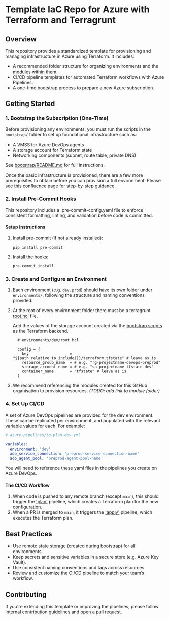 # Template IaC Repo for Azure with Terraform and Terragrunt

## Overview

This repository provides a standardized template for provisioning and managing infrastructure in Azure using Terraform. It includes:

- A recommended folder structure for organizing environments and the modules within them.
- CI/CD pipeline templates for automated Terraform workflows with Azure Pipelines.
- A one-time bootstrap process to prepare a new Azure subscription.

## Getting Started

### 1. Bootstrap the Subscription (One-Time)

Before provisioning any environments, you must run the scripts in the `bootstrap/` folder to set up foundational infrastructure such as:

- A VMSS for Azure DevOps agents
- A storage account for Terraform state
- Networking components (subnet, route table, private DNS)

See [bootstrap/README.md](bootstrap/README.md) for full instructions.

Once the basic infrastructure is provisioned, there are a few more prerequisites to obtain before you can provision a full environment. Please see [this confluence page](http://TODO/enter-url-for-the-confluence-page) for step-by-step guidance.

### 2. Install Pre-Commit Hooks

This repository includes a .pre-commit-config.yaml file to enforce consistent formatting, linting, and validation before code is committed.

#### Setup Instructions

1. Install pre-commit (if not already installed):
    ```Shell
    pip install pre-commit
    ```

2. Install the hooks:
    ```Shell
    pre-commit install
    ```

### 3. Create and Configure an Environment

1. Each environment (e.g. `dev`, `prod`) should have its own folder under `environments/`, following the structure and naming conventions provided.

2. At the root of every environment folder there must be a terragrunt [root.hcl](environments/dev/root.hcl) file. 

    Add the values of the storage account created via the [bootstrap scripts](#1-bootstrap-the-subscription-one-time) as the Terraform backend.
    ```hcl
      # environments/dev/root.hcl

      config = {
        key                  = "${path_relative_to_include()}/terraform.tfstate" # leave as is
        resource_group_name  = # e.g. "rg-projectname-devops-preprod"
        storage_account_name = # e.g. "sa-projectname-tfstate-dev"
        container_name       = "tfstate" # leave as is
      }
    ```

3. We recommend referencing the modules created for this GitHub organisation to provision resources. _(TODO: add link to module folder)_

### 4. Set Up CI/CD

A set of Azure DevOps pipelines are provided for the dev environment. These can be replicated per environment, and populated with the relevant variable values for each. For example:
```yaml
# azure-pipelines/tg-plan-dev.yml

variables:
  environment: 'dev'
  ado_service_connection: 'preprod-service-connection-name'
  ado_agent_pool: 'preprod-agent-pool-name'
```
You will need to reference these yaml files in the pipelines you create on Azure DevOps.

#### The CI/CD Workflow
1. When code is pushed to any remote branch (except `main`), this should trigger the ['plan'](azure-pipelines/tg-plan-dev.yml) pipeline, which creates a Terraform plan for the new configuration.
2. When a PR is merged to `main`, it triggers the ['apply'](azure-pipelines/tg-plan-dev.yml) pipeline, which executes the Terraform plan.

## Best Practices

- Use remote state storage (created during bootstrap) for all environments.
- Keep secrets and sensitive variables in a secure store (e.g. Azure Key Vault).
- Use consistent naming conventions and tags across resources.
- Review and customize the CI/CD pipeline to match your team’s workflow.

## Contributing

If you're extending this template or improving the pipelines, please follow internal contribution guidelines and open a pull request.
